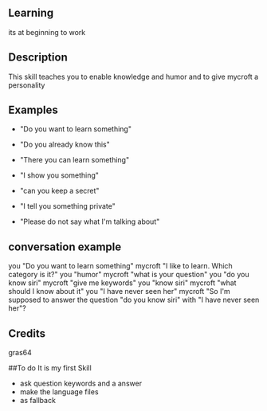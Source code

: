 ## Learning
its at beginning to work

## Description
This skill teaches you to enable knowledge and humor and to give mycroft a personality

## Examples
 - "Do you want to learn something"
 - "Do you already know this"
 - "There you can learn something"
 - "I show you something"
 
 - "can you keep a secret"
 - "I tell you something private"
 - "Please do not say what I'm talking about"

## conversation example
 you "Do you want to learn something"
 mycroft "I like to learn. Which category is it?"
 you "humor"
 mycroft "what is your question"
 you "do you know siri"
 mycroft "give me keywords"
 you "know siri"
 mycroft "what should I know about it"
 you "I have never seen her"
 mycroft "So I'm supposed to answer the question "do you know siri" with "I have never seen her"?

## Credits
gras64

##To do
It is my first Skill

- ask question keywords and a answer
- make the language files
- as fallback
